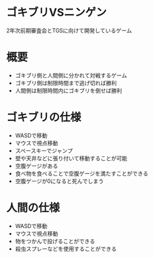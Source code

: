 # ゴキブリVSニンゲン
2年次前期審査会とTGSに向けて開発しているゲーム

# 概要
- ゴキブリ側と人間側に分かれて対戦するゲーム
- ゴキブリ側は制限時間まで逃げ切れば勝利
- 人間側は制限時間内にゴキブリを倒せば勝利

# ゴキブリの仕様
- WASDで移動
- マウスで視点移動
- スペースキーでジャンプ
- 壁や天井などに張り付いて移動することが可能
- 空腹ゲージがある
- 食べ物を食べることで空腹ゲージを満たすことができる
- 空腹ゲージが0になると死んでしまう

# 人間の仕様
- WASDで移動
- マウスで視点移動
- 物をつかんで投げることができる
- 殺虫スプレーなどを使用することができる  

